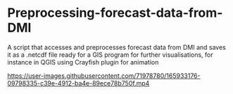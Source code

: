 # Preprocessing-forecast-data-from-DMI

A script that accesses and preprocesses forecast data from DMI and saves it as a .netcdf file ready for a GIS program for further visualisations, for instance in QGIS using Crayfish plugin for animation

https://user-images.githubusercontent.com/71978780/165933176-09798335-c39e-4912-ba4e-89ece78b750f.mp4

